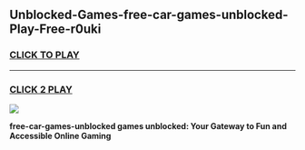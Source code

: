 
## Unblocked-Games-free-car-games-unblocked-Play-Free-r0uki
<h3>
<a href="https://premium76.site?title=free-car-games-unblocked&ref=20A">CLICK TO PLAY</a></h3>
<hr>

<h3>
<a href="https://premium76.site?title=free-car-games-unblocked&ref=20A">CLICK 2 PLAY</a>
  
</h3>

<a href="https://premium76.site?title=free-car-games-unblocked&ref=20A"><img src="https://clearcache.store/games.png"></a>


**free-car-games-unblocked games unblocked: Your Gateway to Fun and Accessible Online Gaming**
